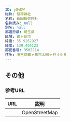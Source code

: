 ```yaml
---
ID: yQvDW
総称: 稲荷神社
名称: 新田稲荷神社
名称読み: null
別名: null
都道府県: 埼玉県
区域: 鶴ヶ島市
緯度: 35.9262927
経度: 139.404123
郵便番号: 3502214
住所: 埼玉県鶴ヶ島市太田ヶ谷４６９
---
```


## その他

### 参考URL

| URL | 説明          |
| --- | ------------- |
|     | OpenStreetMap |
